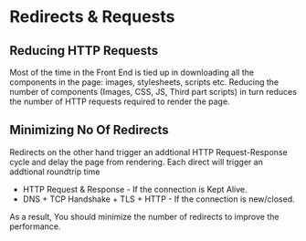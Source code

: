 # Redirects & Requests

## Reducing HTTP Requests

 Most of the time in the Front End is tied up in downloading all the components in the page: images, stylesheets, scripts etc. Reducing the number of components (Images, CSS, JS, Third part scripts) in turn reduces the number of HTTP requests required to render the page.


## Minimizing No Of Redirects

Redirects on the other hand trigger an addtional HTTP Request-Response cycle and delay the page from rendering. Each direct will trigger an addtional roundtrip time

+ HTTP Request & Response - If the connection is Kept Alive.
+ DNS + TCP Handshake + TLS + HTTP - If the connection is new/closed.

As a result, You should minimize the number of redirects to improve the performance.



